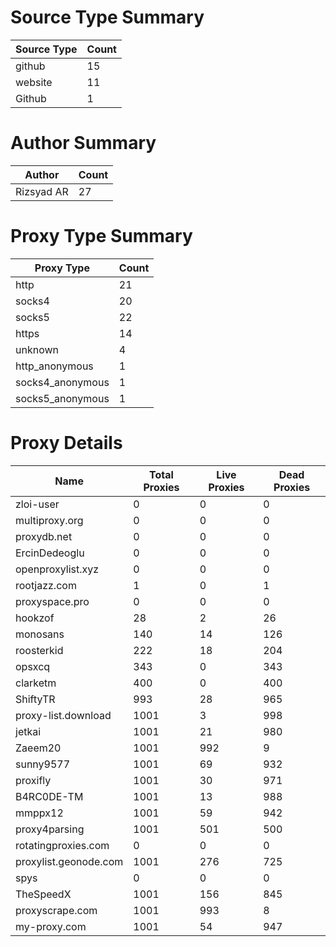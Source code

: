 # Source Type Summary

| Source Type | Count |
|-------------|-------|
| github | 15 |
| website | 11 |
| Github | 1 |


# Author Summary

| Author | Count |
|--------|-------|
| Rizsyad AR | 27 |


# Proxy Type Summary

| Proxy Type | Count |
|------------|-------|
| http | 21 |
| socks4 | 20 |
| socks5 | 22 |
| https | 14 |
| unknown | 4 |
| http_anonymous | 1 |
| socks4_anonymous | 1 |
| socks5_anonymous | 1 |


# Proxy Details

| Name | Total Proxies | Live Proxies | Dead Proxies |
|------|---------------|--------------|---------------|
| zloi-user | 0 | 0 | 0 |
| multiproxy.org | 0 | 0 | 0 |
| proxydb.net | 0 | 0 | 0 |
| ErcinDedeoglu | 0 | 0 | 0 |
| openproxylist.xyz | 0 | 0 | 0 |
| rootjazz.com | 1 | 0 | 1 |
| proxyspace.pro | 0 | 0 | 0 |
| hookzof | 28 | 2 | 26 |
| monosans | 140 | 14 | 126 |
| roosterkid | 222 | 18 | 204 |
| opsxcq | 343 | 0 | 343 |
| clarketm | 400 | 0 | 400 |
| ShiftyTR | 993 | 28 | 965 |
| proxy-list.download | 1001 | 3 | 998 |
| jetkai | 1001 | 21 | 980 |
| Zaeem20 | 1001 | 992 | 9 |
| sunny9577 | 1001 | 69 | 932 |
| proxifly | 1001 | 30 | 971 |
| B4RC0DE-TM | 1001 | 13 | 988 |
| mmppx12 | 1001 | 59 | 942 |
| proxy4parsing | 1001 | 501 | 500 |
| rotatingproxies.com | 0 | 0 | 0 |
| proxylist.geonode.com | 1001 | 276 | 725 |
| spys | 0 | 0 | 0 |
| TheSpeedX | 1001 | 156 | 845 |
| proxyscrape.com | 1001 | 993 | 8 |
| my-proxy.com | 1001 | 54 | 947 |
